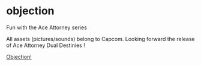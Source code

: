 objection
=========

Fun with the Ace Attorney series

All assets (pictures/sounds) belong to Capcom. Looking forward the release of Ace Attorney Dual Destinies !

[Objection!](http://ffenril.info/objection/objection.html)
